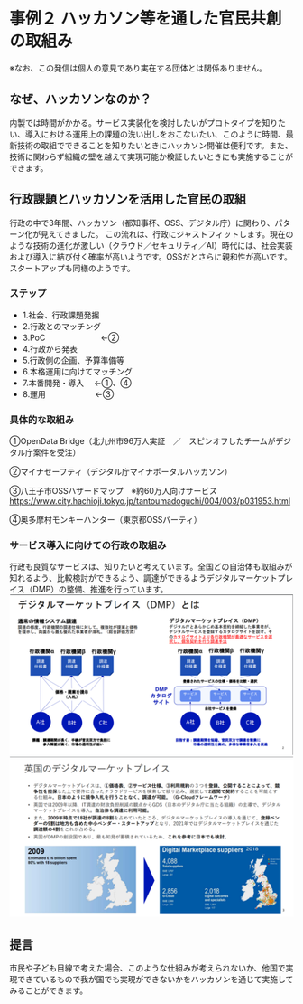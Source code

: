 # 事例２ ハッカソン等を通した官民共創の取組み
※なお、この発信は個人の意見であり実在する団体とは関係ありません。

## なぜ、ハッカソンなのか？
内製では時間がかかる。サービス実装化を検討したいがプロトタイプを知りたい、導入における運用上の課題の洗い出しをおこないたい、このように時間、最新技術の取組でできることを知りたいときにハッカソン開催は便利です。また、技術に関わらず組織の壁を越えて実現可能か検証したいときにも実施することができます。

## 行政課題とハッカソンを活用した官民の取組
行政の中で3年間、ハッカソン（都知事杯、OSS、デジタル庁）に関わり、パターン化が見えてきました。
この流れは、行政にジャストフィットします。現在のような技術の進化が激しい（クラウド／セキュリティ／AI）時代には、社会実装および導入に結び付く確率が高いようです。OSSだとさらに親和性が高いです。スタートアップも同様のようです。

### ステップ
- 1.社会、行政課題発掘
- 2.行政とのマッチング
- 3.PoC　　　　　　　←②
- 4.行政から発表
- 5.行政側の企画、予算準備等
- 6.本格運用に向けてマッチング
- 7.本番開発・導入 　←①、④
- 8.運用　　　　　　 ←③

### 具体的な取組み

①OpenData Bridge（北九州市96万人実証　／　スピンオフしたチームがデジタル庁案件を受注）

②マイナセーフティ（デジタル庁マイナポータルハッカソン）

③八王子市OSSハザードマップ　※約60万人向けサービス
https://www.city.hachioji.tokyo.jp/tantoumadoguchi/004/003/p031953.html

④奥多摩村モンキーハンター（東京都OSSパーティ）

### サービス導入に向けての行政の取組み
行政も良質なサービスは、知りたいと考えています。全国どの自治体も取組みが知れるよう、比較検討ができるよう、調達ができるようデジタルマーケットプレイス（DMP）の整備、推進を行っています。
![](../images/sam01_DMP1.png)
![](../images/sam01_DMP2.png)

## 提言
市民や子ども目線で考えた場合、このような仕組みが考えられないか、他国で実現できているもので我が国でも実現ができないかをハッカソンを通じて実施してみることができます。